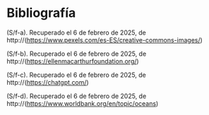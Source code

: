 # Bibliografía

(S/f-a). Recuperado el 6 de febrero de 2025, de http://(https://www.pexels.com/es-ES/creative-commons-images/)

(S/f-b). Recuperado el 6 de febrero de 2025, de http://(https://ellenmacarthurfoundation.org/)

(S/f-c). Recuperado el 6 de febrero de 2025, de http://(https://chatgpt.com/)

(S/f-d). Recuperado el 6 de febrero de 2025, de http://(https://www.worldbank.org/en/topic/oceans)
